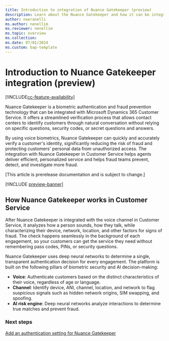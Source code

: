 ```yaml
---
title: Introduction to integration of Nuance Gatekeeper (preview)
description: Learn about the Nuance Gatekeeper and how it can be integrated with Dynamics 365 Customer Service. 
author: neeranelli 
ms.author: nenellim
ms.reviewer: nenellim 
ms.topic: overview
ms.collection: 
ms.date: 07/01/2024
ms.custom: bap-template
---
```


# Introduction to Nuance Gatekeeper integration (preview)

[!INCLUDE[cc-feature-availability](../../includes/cc-feature-availability.md)]


Nuance Gatekeeper is a biometric authentication and fraud prevention technology that can be integrated with Microsoft Dynamics 365 Customer Service. It offers a streamlined verification process that allows contact centers to identify customers through natural conversation without relying on specific questions, security codes, or secret questions and answers.

By using voice biometrics, Nuance Gatekeeper can quickly and accurately verify a customer's identity, significantly reducing the risk of fraud and protecting customers' personal data from unauthorized access. The integration with Nuance Gatekeeper in Customer Service helps agents deliver efficient, personalized service and helps fraud teams prevent, detect, and investigate more fraud.

[This article is prerelease documentation and is subject to change.]

[!INCLUDE [preview-banner](../../../shared-content/shared/preview-includes/preview-note.md)]

## How Nuance Gatekeeper works in Customer Service

After Nuance Gatekeeper is integrated with the voice channel in Customer Service, it analyzes how a person sounds, how they talk, while characterizing their device, network, location, and other factors for signs of fraud. The check happens seamlessly in the background of each engagement, so your customers can get the service they need without remembering pass codes, PINs, or security questions.

Nuance Gatekeeper uses deep neural networks to determine a single, transparent authentication decision for every engagement. The platform is built on the following pillars of biometric security and AI decision-making:

- **Voice**: Authenticate customers based on the distinct characteristics of their voice, regardless of age or language. 
- **Channel**: Identify device, ANI, channel, location, and network to flag suspicious signals such as hidden network origins, SIM swapping, and spoofing.
- **AI risk engine**: Deep neural networks analyze interactions to determine true matches and prevent fraud. 

### Next steps

[Add an authentication setting for Nuance Gatekeeper](configure-gatekeeper-authentication.md)  